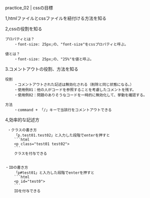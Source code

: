 practice_02 | cssの目標

1,htmlファイルとcssファイルを紐付ける方法を知る


2,cssの役割を知る  
    
    プロパティとは？  
        ・font-size: 25px;の、"font-size"をcssプロパティと呼ぶ。  

    値とは？  
        ・font-size: 25px;の、"25%"を値と呼ぶ。  


3.コメントアウトの役割、方法を知る  

    役割  
        ・コメントアウトされた記述は無効化される（削除と同じ状態になる。）  
        ・使用例01：他の人がコードを参照することを考慮したコメントを残す。  
        ・使用例02：問題のありそうなコードを一時的に無効化して、挙動を確認する。  

    方法  
        ・command + 「/」キーで当該行をコメントアウトできる  


4,効率的な記述方  

     ・クラスの書き方  
        「p.test01.test02」と入力した段階でenterを押すと  
        ```html   
        <p class="test01 test02">   
        ```  
        クラスを付与できる  


    ・IDの書き方  
        「p#test01」と入力した段階でenterを押すと  
        ```html  
        <p id="test0">  
        ```  
        IDを付与できる  
